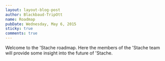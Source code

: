 ```yaml
---
layout: layout-blog-post
author: Blackbaud-TripOtt
name: Roadmap
pubDate: Wednesday, May 6, 2015
sticky: true
comments: true
---
```


Welcome to the 'Stache roadmap.  Here the members of the 'Stache team will provide some insight into the future of 'Stache.